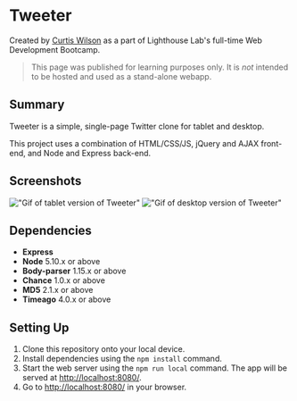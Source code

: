 # Tweeter

Created by [Curtis Wilson](https://github.com/curtis-wils0n) as a part of Lighthouse Lab's full-time Web Development Bootcamp.

> This page was published for learning purposes only. It is *not* intended to be hosted and used as a stand-alone webapp.

## Summary

Tweeter is a simple, single-page Twitter clone for tablet and desktop.

This project uses a combination of HTML/CSS/JS, jQuery and AJAX front-end, and Node and Express back-end.

## Screenshots

!["Gif of tablet version of Tweeter"](https://github.com/curtis-wils0n/tweeter/blob/master/docs/tweeter-tablet.gif?raw=true)
!["Gif of desktop version of Tweeter"](https://github.com/curtis-wils0n/tweeter/blob/master/docs/tweeter-desktop.gif?raw=true)

## Dependencies

- **Express**
- **Node** 5.10.x or above
- **Body-parser** 1.15.x or above
- **Chance** 1.0.x or above
- **MD5** 2.1.x or above
- **Timeago** 4.0.x or above

## Setting Up

1. Clone this repository onto your local device.
2. Install dependencies using the `npm install` command.
3. Start the web server using the `npm run local` command. The app will be served at <http://localhost:8080/>.
4. Go to <http://localhost:8080/> in your browser.